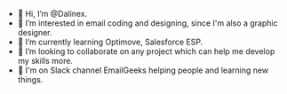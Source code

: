 - 👋 Hi, I’m @Dalinex.
- 👀 I’m interested in email coding and designing, since I'm also a graphic designer.
- 🌱 I’m currently learning Optimove, Salesforce ESP.
- 💞️ I’m looking to collaborate on any project which can help me develop my skills more. 
- 📘 I'm on Slack channel EmailGeeks helping people and learning new things.


<!---
Dalinex/Dalinex is a ✨ special ✨ repository because its `README.md` (this file) appears on your GitHub profile.
You can click the Preview link to take a look at your changes.
--->
